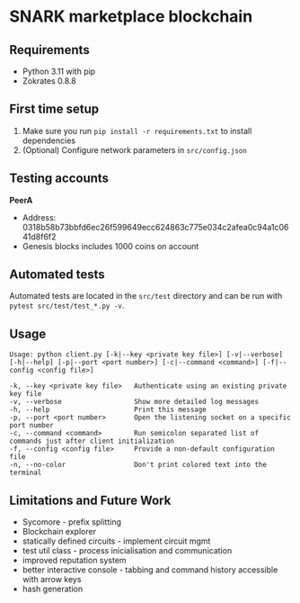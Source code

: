 # SNARK marketplace blockchain

## Requirements
- Python 3.11 with pip
- Zokrates 0.8.8

## First time setup
1. Make sure you run `pip install -r requirements.txt` to install dependencies
2. (Optional) Configure network parameters in `src/config.json`

## Testing accounts
**PeerA**
- Address: 0318b58b73bbfd6ec26f599649ecc624863c775e034c2afea0c94a1c0641d8f6f2
- Genesis blocks includes 1000 coins on account

## Automated tests
Automated tests are located in the `src/test` directory and can be run with `pytest src/test/test_*.py -v`.

## Usage
    Usage: python client.py [-k|--key <private key file>] [-v|--verbose] [-h|--help] [-p|--port <port number>] [-c|--command <command>] [-f|--config <config file>]

    -k, --key <private key file>   Authenticate using an existing private key file
    -v, --verbose                  Show more detailed log messages
    -h, --help                     Print this message
    -p, --port <port number>       Open the listening socket on a specific port number
    -c, --command <command>        Run semicolon separated list of commands just after client initialization
    -f, --config <config file>     Provide a non-default configuration file
    -n, --no-color                 Don't print colored text into the terminal

## Limitations and Future Work
- Sycomore - prefix splitting
- Blockchain explorer
- statically defined circuits - implement circuit mgmt
- test util class - process inicialisation and communication
- improved reputation system
- better interactive console - tabbing and command history accessible with arrow keys
- hash generation
